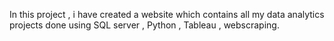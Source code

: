 In this project , i have created a website which contains all my data analytics projects done using SQL server , Python , Tableau , webscraping.
